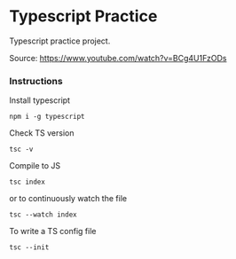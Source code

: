 # Typescript Practice

Typescript practice project.

Source: https://www.youtube.com/watch?v=BCg4U1FzODs

### Instructions

Install typescript
```
npm i -g typescript
```

Check TS version
```
tsc -v
```

Compile to JS
```
tsc index
```
or to continuously watch the file
```
tsc --watch index
```

To write a TS config file
```
tsc --init
```